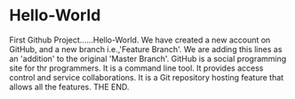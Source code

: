 # Hello-World
First Github Project......Hello-World.
We have created a new account on GitHub, and a new branch i.e.,'Feature Branch'.
We are adding this lines as an 'addition' to the original 'Master Branch'.
GitHub is a social programming site for thr programmers.
It is a command line tool.
It provides access control and service collaborations.
It is a Git repository hosting feature that allows all the features.
THE END.
